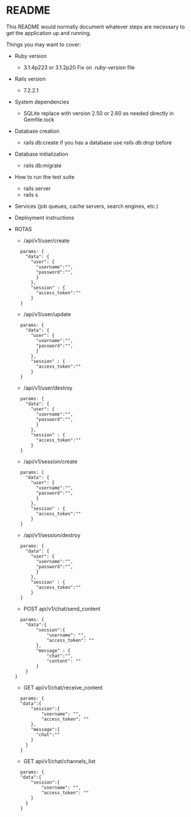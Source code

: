 # README

This README would normally document whatever steps are necessary to get the
application up and running.

Things you may want to cover:

* Ruby version 
    - 3.1.4p223 or 3.1.2p20
    Fix on *.ruby-version* file

* Rails version
    - 7.2.2.1 

* System dependencies
    - SQLite
    replace with version 2.50 or 2.60 as needed directly in Gemfile.lock

* Database creation
    - rails db:create
    if you has a database use *rails db:drop* before

* Database initialization
    - rails db:migrate

* How to run the test suite
    - rails server
    - rails s

* Services (job queues, cache servers, search engines, etc.)

* Deployment instructions

* ROTAS
  - /api/v1/user/create
  ```
    params: { 
      "data": { 
        "user": {
          "username":"",
          "password":"",
          }
        },
        "session" : {
          "access_token":""
        }
    }
  ```
  - /api/v1/user/update
  ```
    params: { 
      "data": { 
        "user": {
          "username":"",
          "password":"",
          }
        },
        "session" : {
          "access_token":""
        }
    }
  ```
  - /api/v1/user/destroy
  ```
    params: { 
      "data": { 
        "user": {
          "username":"",
          "password":"",
          }
        },
        "session" : {
          "access_token":""
        }
    }
  ```
  - /api/v1/session/create
  ```
    params: { 
      "data": { 
        "user": {
          "username":"",
          "password":"",
          }
        },
        "session" : {
          "access_token":""
        }
    }
  ```
  - /api/v1/session/destroy
  ```
    params: { 
      "data": { 
        "user": {
          "username":"",
          "password":"",
          }
        },
        "session" : {
          "access_token":""
        }
    }
  ```
  - POST api/v1/chat/send_content
  ```
    params: {
      "data":{
          "session":{
              "username": "",
              "access_token": ""
          },
          "message" : {
              "chat":"",
              "content": ""
          }
      }
  }
  ```
  - GET api/v1/chat/receive_content
  ```
    params: {
    "data":{
        "session":{
            "username": "",
            "access_token": ""
        },
        "message":{
          "chat":""
        }
      }
    }
  ```
  - GET api/v1/chat/channels_list
  ```
    params: {
    "data":{
        "session":{
            "username": "",
            "access_token": ""
        }
      }
    }
  ```
